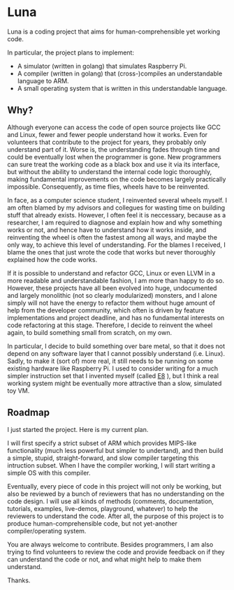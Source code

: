 # Luna

Luna is a coding project that aims for human-comprehensible yet
working code.

In particular, the project plans to implement:

- A simulator (written in golang) that simulates Raspberry Pi.
- A compiler (written in golang) that (cross-)compiles an
  understandable language to ARM.
- A small operating system that is written in this understandable
  language.

## Why?

Although everyone can access the code of open source projects like GCC
and Linux, fewer and fewer people understand how it works. Even for
volunteers that contribute to the project for years, they probably
only understand part of it. Worse is, the understanding fades through
time and could be eventually lost when the programmer is gone. New
programmers can sure treat the working code as a black box and use it
via its interface, but without the ability to understand the internal
code logic thoroughly, making fundamental improvements on the code
becomes largely practically impossible. Consequently, as time flies,
wheels have to be reinvented.

In face, as a computer science student, I reinvented several wheels
myself. I am often blamed by my advisors and collegues for wasting
time on building stuff that already exists. However, I often feel it
is neccessary, because as a researcher, I am required to diagnose and
explain how and why something works or not, and hence have to
understand how it works inside, and reinventing the wheel is often the
fastest among all ways, and maybe the only way, to achieve this
level of understanding. For the blames I received, I blame the ones
that just wrote the code that works but never thoroughly explained how
the code works.

If it is possible to understand and refactor GCC, Linux or even LLVM
in a more readable and understandable fashion, I am more than happy to
do so. However, these projects have all been evolved into huge,
undocumented and largely monolithic (not so clearly modularized)
monsters, and I alone simply will not have the energy to refactor them
without huge amount of help from the developer community, which often
is driven by feature implementations and project deadline, and has no
fundamental interests on code refactoring at this stage. Therefore, I
decide to reinvent the wheel again, to build something small from
scratch, on my own.

In particular, I decide to build something over bare metal, so that it
does not depend on any software layer that I cannot possibly
understand (i.e. Linux). Sadly, to make it (sort of) more real, it
still needs to be running on some existing hardware like Raspberry Pi.
I used to consider writing for a much simpler instruction set that I
invented myself (called [E8](http://e8vm.net) ), but I think a real
working system might be eventually more attractive than a slow,
simulated toy VM.

## Roadmap

I just started the project. Here is my current plan.

I will first specify a strict subset of ARM which provides MIPS-like
functionality (much less powerful but simpler to undertand), and then
build a simple, stupid, straight-forward, and slow compiler targeting
this intruction subset. When I have the compiler working, I will start
writing a simple OS with this compiler.

Eventually, every piece of code in this project will not only be
working, but also be reviewed by a bunch of reviewers that has no
understanding on the code design. I will use all kinds of methods
(comments, documentation, tutorials, examples, live-demos, playground,
whatever) to help the reviewers to understand the code. After all,
the purpose of this project is to produce human-comprehensible code,
but not yet-another compiler/operating system.

You are always welcome to contribute. Besides programmers, I am also
trying to find volunteers to review the code and provide feedback on
if they can understand the code or not, and what might help to make
them understand. 

Thanks.
